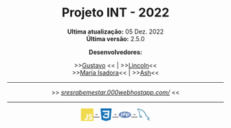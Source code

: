 <!-- [
    author: elseif;
    type: readme;
] -->

<div align='center'>
    <h1>Projeto INT - 2022</h1>
</div>

<div align='center'>
    <p><strong>Ultima atualização:</strong> 05 Dez. 2022<br><strong>Última versão:</strong> 2.5.0</p>
    <p><strong>Desenvolvedores:</strong></p>
    >><a target='_blank' href='https://github.com/drypzz'>Gustavo</a> << |
    >><a target='_blank' href='https://github.com/function404'>Lincoln</a><< <br>
    >><a target='_blank' href='https://github.com/isadoralb'>Maria Isadora</a><< |
    >><a target='_blank' href='https://github.com/ashzinho'>Ash</a><<
</div>
<hr>
<div align='center'>
    <p>>> <a target='_blank' href='https://sresrabemestar.000webhostapp.com'><i>sresrabemestar.000webhostapp.com/</i></a> <<</p>
</div>
<hr>
<div align='center'>
    <a target='_blank' href='https://github.com/drypzz/'>
        <div dir='auto'>
            <img align='center' src='https://raw.githubusercontent.com/devicons/devicon/master/icons/javascript/javascript-plain.svg' width='30' alt='js'>
            -
            <img align='center' src='https://raw.githubusercontent.com/devicons/devicon/master/icons/css3/css3-plain.svg' width='30' alt='css3'>
            -
            <img align='center' src='https://raw.githubusercontent.com/devicons/devicon/master/icons/php/php-plain.svg' width='30' alt='php'>
            -
            <img align='center' src='https://raw.githubusercontent.com/devicons/devicon/master/icons/mysql/mysql-plain.svg' width='30' alt='mysql'>
        </div>
    </a>
</div>
